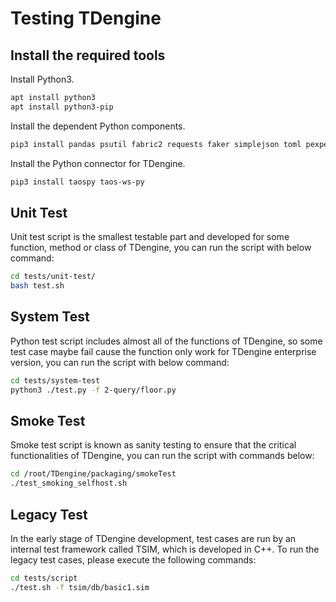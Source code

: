 # Testing TDengine

## Install the required tools

Install Python3.

```bash
apt install python3
apt install python3-pip
```

Install the dependent Python components.

```bash
pip3 install pandas psutil fabric2 requests faker simplejson toml pexpect tzlocal distro decorator loguru hyperloglog
```

Install the Python connector for TDengine.

```bash
pip3 install taospy taos-ws-py
```

## Unit Test

Unit test script is the smallest testable part and developed for some function, method or class of TDengine, you can run
the script with below command:

```bash
cd tests/unit-test/
bash test.sh
```

## System Test

Python test script includes almost all of the functions of TDengine, so some test case maybe fail cause the function only
work for TDengine enterprise version, you can run the script with below command:

```bash
cd tests/system-test
python3 ./test.py -f 2-query/floor.py
```

## Smoke Test

Smoke test script is known as sanity testing to ensure that the critical functionalities of TDengine, you can run the 
script with commands below:

```bash
cd /root/TDengine/packaging/smokeTest
./test_smoking_selfhost.sh
```

## Legacy Test

In the early stage of TDengine development, test cases are run by an internal test framework called TSIM, which is developed in C++. To run the legacy test cases, please execute the following commands:

```bash
cd tests/script
./test.sh -f tsim/db/basic1.sim
```



